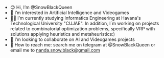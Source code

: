 - 😊 Hi, I’m @SnowBlackQueen
- 👾 I’m interested in Artificial Intelligence and Videogames
- 👩‍💻 I’m currently studying Informatics Engineering at Havana's Technological University "CUJAE". In addition, I´m working on projects related to combinatorial optimization problems, specifically VRP with solutions applying heuristics and metaheuristics:)
- 🥺 I’m looking to collaborate on AI and Videogames projects
- 📌 How to reach me: search me on telegram at @SnowBlackQueen or email me to nanda.snow.black@gmail.com 

<!---
SnowBlackQueen/SnowBlackQueen is a ✨ special ✨ repository because its `README.md` (this file) appears on your GitHub profile.
You can click the Preview link to take a look at your changes.
--->
